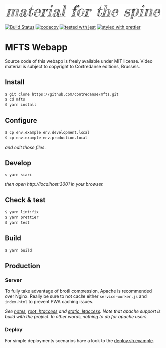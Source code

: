 ![Material for the spine](./docs/images/material-for-the-spine.png)

[![Build Status](https://travis-ci.org/contredanse/mfts.svg?branch=master)](https://travis-ci.org/contredanse/mfts)
[![codecov](https://codecov.io/gh/contredanse/mfts/branch/master/graph/badge.svg)](https://codecov.io/gh/contredanse/mfts)
[![tested with jest](https://img.shields.io/badge/tested_with-jest-99424f.svg)](https://github.com/facebook/jest)
[![styled with prettier](https://img.shields.io/badge/styled_with-prettier-ff69b4.svg)](https://github.com/prettier/prettier)

# MFTS Webapp

Source code of this webapp is freely available under MIT license. Video material is subject to copyright to Contredanse editions, Brussels.

## Install

```bash
$ git clone https://github.com/contredanse/mfts.git
$ cd mfts
$ yarn install
```

## Configure

```bash
$ cp env.example env.development.local
$ cp env.example env.production.local
```
*and edit those files*.

## Develop

```bash
$ yarn start
```
*then open http://localhost:3001 in your browser.* 

## Check & test

```bash
$ yarn lint:fix
$ yarn prettier
$ yarn test
```

## Build

```bash
$ yarn build
```

## Production

### Server

To fully take advantage of brotli compression, Apache is recommended over Nginx.
Really be sure to not cache either `service-worker.js` and `index.html` 
to prevent PWA caching issues. 

*See [notes](./docs/deploy), [root .htaccess](./public/.htaccess.dist) and [static .htaccess](./public/static/.htaccess.dist). 
Note that apache support is build with the project. In other words, nothing to do for apache users.*

### Deploy

For simple deployments scenarios have a look to the [deploy.sh.example](./deploy.sh.example). 
 


 


